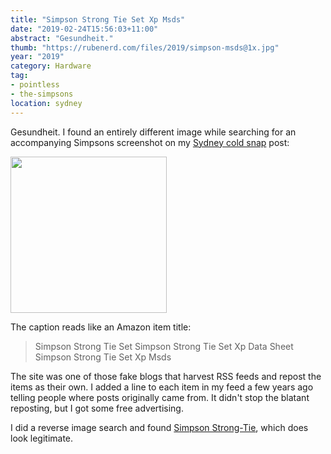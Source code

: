 ```yaml
---
title: "Simpson Strong Tie Set Xp Msds"
date: "2019-02-24T15:56:03+11:00"
abstract: "Gesundheit."
thumb: "https://rubenerd.com/files/2019/simpson-msds@1x.jpg"
year: "2019"
category: Hardware
tag:
- pointless
- the-simpsons
location: sydney
---
```

Gesundheit. I found an entirely different image while searching for an accompanying Simpsons screenshot on my [Sydney cold snap] post:

<p><img src="https://rubenerd.com/files/2019/simpson-msds@1x.jpg" srcset="https://rubenerd.com/files/2019/simpson-msds@1x.jpg 1x, https://rubenerd.com/files/2019/simpson-msds@2x.jpg 2x" alt="" style="width:250px" /></p>

The caption reads like an Amazon item title:

> Simpson Strong Tie Set Simpson Strong Tie Set Xp Data Sheet Simpson Strong Tie Set Xp Msds

The site was one of those fake blogs that harvest RSS feeds and repost the items as their own. I added a line to each item in my feed a few years ago telling people where posts originally came from. It didn't stop the blatant reposting, but I got some free advertising.

I did a reverse image search and found [Simpson Strong-Tie], which does look legitimate.

[Sydney cold snap]: https://rubenerd.com/and-now-sydney-is-frigidly-cold/ "And now Sydney is frigidly cold?"
[Simpson Strong-Tie]: https://www.strongtie.com/onepiecepostcaps_postcaps/pcz-epcz_productgroup_wcc/p/pcz.epcz

